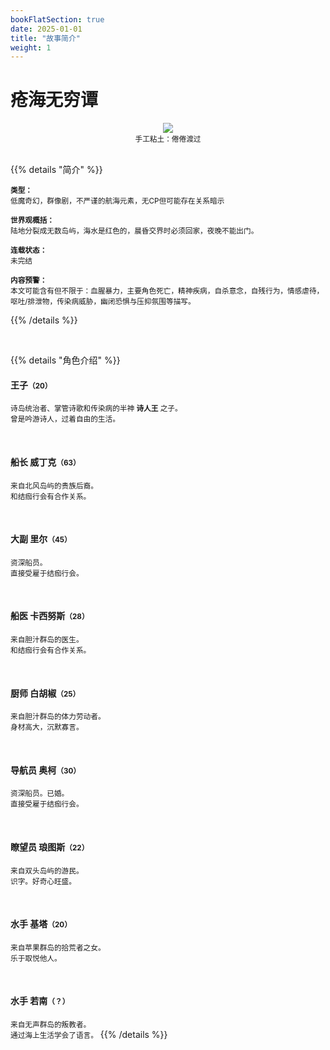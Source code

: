 ```yaml
---
bookFlatSection: true
date: 2025-01-01
title: "故事简介"
weight: 1
---
```


# 疮海无穷谭

<center><img src="https://s3.bmp.ovh/imgs/2025/08/04/7339939183d0dd1c.png"></center>

<center><small>手工粘土：倦倦渡过</small></center>

<br/>

{{% details "简介" %}}

<small>**类型：**<br/>低魔奇幻，群像剧，不严谨的航海元素，无CP但可能存在关系暗示</small>

<small>**世界观概括：**<br/>陆地分裂成无数岛屿，海水是红色的，晨昏交界时必须回家，夜晚不能出门。</small>

<small>**连载状态：**<br/>未完结</small>

<small>**内容预警：**<br/>本文可能含有但不限于：血腥暴力，主要角色死亡，精神疾病，自杀意念，自残行为，情感虐待，呕吐/排泄物，传染病威胁，幽闭恐惧与压抑氛围等描写。</small>

{{% /details %}}

<br/>

{{% details "角色介绍" %}}
<br/>

#### **王子**<small>（20）</small>
<small>诗岛统治者、掌管诗歌和传染病的半神 **诗人王** 之子。<br/>曾是吟游诗人，过着自由的生活。</small>

<br/>

#### **船长 威丁克**<small>（63）</small>
<small>来自北风岛屿的贵族后裔。<br/>和结痂行会有合作关系。</small>

<br/>

#### **大副 里尔**<small>（45）</small>
<small>资深船员。<br/>直接受雇于结痂行会。</small>

<br/>

#### **船医 卡西努斯**<small>（28）</small>
<small>来自胆汁群岛的医生。<br/>和结痂行会有合作关系。</small>

<br/>

#### **厨师 白胡椒**<small>（25）</small>
<small>来自胆汁群岛的体力劳动者。<br/>身材高大，沉默寡言。</small>

<br/>

#### **导航员 奥柯**<small>（30）</small>
<small>资深船员。已婚。<br/>直接受雇于结痂行会。</small>

<br/>

#### **瞭望员 琅图斯**<small>（22）</small>
<small>来自双头岛屿的游民。<br/>识字。好奇心旺盛。</small>

<br/>

#### **水手 基塔**<small>（20）</small>
<small>来自苹果群岛的拾荒者之女。<br/>乐于取悦他人。</small>

<br/>

#### **水手 若南**<small>（？）</small>
<small>来自无声群岛的叛教者。<br/>通过海上生活学会了语言。</small>
{{% /details %}}
